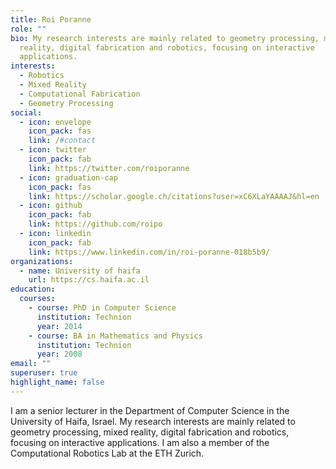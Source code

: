 ```yaml
---
title: Roi Poranne
role: ""
bio: My research interests are mainly related to geometry processing, mixed
  reality, digital fabrication and robotics, focusing on interactive
  applications.
interests:
  - Robotics
  - Mixed Reality
  - Computational Fabrication
  - Geometry Processing
social:
  - icon: envelope
    icon_pack: fas
    link: /#contact
  - icon: twitter
    icon_pack: fab
    link: https://twitter.com/roiporanne
  - icon: graduation-cap
    icon_pack: fas
    link: https://scholar.google.ch/citations?user=xC6XLaYAAAAJ&hl=en
  - icon: github
    icon_pack: fab
    link: https://github.com/roipo
  - icon: linkedin
    icon_pack: fab
    link: https://www.linkedin.com/in/roi-poranne-018b5b9/
organizations:
  - name: University of haifa
    url: https://cs.haifa.ac.il
education:
  courses:
    - course: PhD in Computer Science
      institution: Technion
      year: 2014
    - course: BA in Mathematics and Physics
      institution: Technion
      year: 2008
email: ""
superuser: true
highlight_name: false
---
```

I am a senior lecturer in the Department of Computer Science in the University of Haifa, Israel. My research interests are mainly related to geometry processing, mixed reality, digital fabrication and robotics, focusing on interactive applications. I am also a member of the Computational Robotics Lab at the ETH Zurich. 

[//]: # (Prior to that, I was a postdoctoral fellow in the Interactive Geometry Lab at ETH Zurich, hosted by Prof. Olga Sorkine-Hornung, and a postdoctoral fellow at the Weizmann Institute of Science, in the group of prof. Yaron Lipman. I earned my BSc in mathematics and physics, and my PhD in computer science from the Technion - Israel Institute of Technology, under supervision of Prof. Craig Gotsman.)



[//]: # ( {{< icon name="download" pack="fas" >}} Download my {{< staticref "uploads/demo_resume.pdf" "newtab" >}}resumé{{< /staticref >}}.)